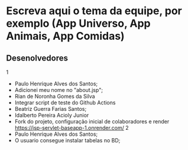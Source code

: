 # Escreva aqui o tema da equipe, por exemplo (App Universo, App Animais, App Comidas)

## Desenolvedores
1
- Paulo Henrique Alves dos Santos;
- Adicionei meu nome no "about.jsp";
- Rian de Noronha Gomes da Silva
- Integrar script de teste do Github Actions
- Beatriz Guerra Farias Santos;
- Idalberto Pereira Acioly Junior
- Fork do projeto, configuração inicial de colaboradores e render https://jsp-servlet-baseapp-1.onrender.com/
2
- Paulo Henrique Alves dos Santos;
- O usuario consegue instalar tabelas no BD;
